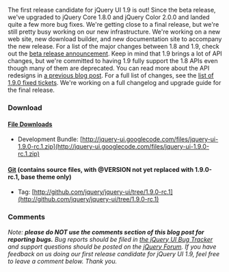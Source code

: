 The first release candidate for jQuery UI 1.9 is out! Since the beta
release, we've upgraded to jQuery Core 1.8.0 and jQuery Color 2.0.0 and
landed quite a few more bug fixes. We're getting close to a final
release, but we're still pretty busy working on our new infrastructure.
We're working on a new web site, new download builder, and new
documentation site to accompany the new release. For a list of the major
changes between 1.8 and 1.9, check out the [beta release
announcement](http://blog.jqueryui.com/2012/06/jquery-ui-1-9-beta/).
Keep in mind that 1.9 brings a lot of API changes, but we're committed
to having 1.9 fully support the 1.8 APIs even though many of them are
deprecated. You can read more about the API redesigns in [a previous
blog
post](http://blog.jqueryui.com/2011/03/api-redesigns-the-past-present-and-future/ "API Redesigns: The Past, Present and Future").
For a full list of changes, see the [list of 1.9.0 fixed
tickets](http://bugs.jqueryui.com/query?resolution=fixed&milestone=1.9.0&group=component).
We're working on a full changelog and upgrade guide for the final
release.

### Download

#### [File Downloads](http://code.google.com/p/jquery-ui/downloads/list)

-   Development
    Bundle: [http://jquery-ui.googlecode.com/files/jquery-ui-1.9.0-rc.1.zip](http://jquery-ui.googlecode.com/files/jquery-ui-1.9.0-rc.1.zip)

#### [Git](http://github.com/jquery/jquery-ui/) (contains source files, with @VERSION not yet replaced with 1.9.0-rc.1, base theme only)

-   Tag: [http://github.com/jquery/jquery-ui/tree/1.9.0-rc.1](http://github.com/jquery/jquery-ui/tree/1.9.0-rc.1)

### Comments

*Note: **please do NOT use the comments section of this blog post for
reporting bugs.** Bug reports should be filed in [the jQuery UI Bug
Tracker](http://bugs.jqueryui.com) and support questions should be
posted on the [jQuery Forum](http://forum.jquery.com).* *If you have
feedback on us doing our first release candidate for jQuery UI 1.9, feel
free to leave a comment below. Thank you.*
